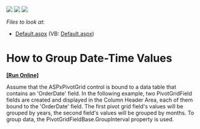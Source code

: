 <!-- default badges list -->
![](https://img.shields.io/endpoint?url=https://codecentral.devexpress.com/api/v1/VersionRange/128577496/13.1.4%2B)
[![](https://img.shields.io/badge/Open_in_DevExpress_Support_Center-FF7200?style=flat-square&logo=DevExpress&logoColor=white)](https://supportcenter.devexpress.com/ticket/details/E1875)
[![](https://img.shields.io/badge/📖_How_to_use_DevExpress_Examples-e9f6fc?style=flat-square)](https://docs.devexpress.com/GeneralInformation/403183)
<!-- default badges end -->
<!-- default file list -->
*Files to look at*:

* [Default.aspx](./CS/ASPxPivotGrid_GroupDateTimeValues/Default.aspx) (VB: [Default.aspx](./VB/ASPxPivotGrid_GroupDateTimeValues/Default.aspx))
<!-- default file list end -->
# How to Group Date-Time Values
<!-- run online -->
**[[Run Online]](https://codecentral.devexpress.com/128577496/)**
<!-- run online end -->


<p>Assume that the ASPxPivotGrid control is bound to a data table that contains an 'OrderDate' field. In the following example, two PivotGridField fields are created and displayed in the Column Header Area, each of them bound to the 'OrderDate' field. The first pivot grid field's values will be grouped by years, the second field's values will be grouped by months. To group data, the PivotGridFieldBase.GroupInterval property is used.</p>

<br/>


